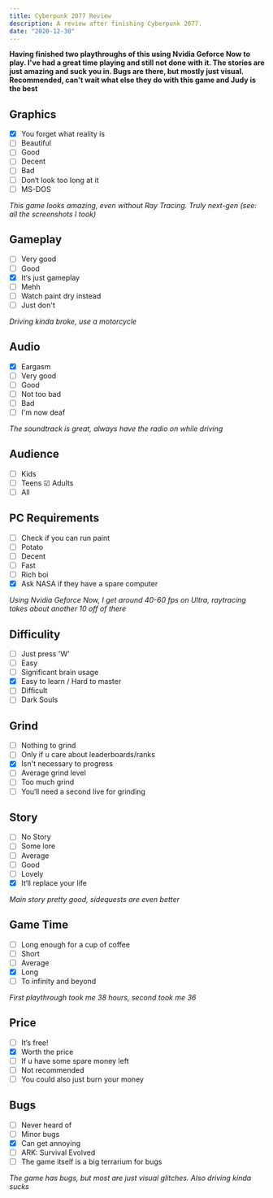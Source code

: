 ```yaml
---
title: Cyberpunk 2077 Review
description: A review after finishing Cyberpunk 2077.
date: "2020-12-30"
---
```


**Having finished two playthroughs of this using Nvidia Geforce Now to play. I've had a great time playing and still not done with it. The stories are just amazing and suck you in. Bugs are there, but mostly just visual. Recommended, can't wait what else they do with this game and Judy is the best**

## Graphics

- [x] You forget what reality is
- [ ] Beautiful
- [ ] Good
- [ ] Decent
- [ ] Bad
- [ ] Don‘t look too long at it
- [ ] MS-DOS

_This game looks amazing, even without Ray Tracing. Truly next-gen (see: all the screenshots I took)_

## Gameplay

- [ ] Very good
- [ ] Good
- [x] It‘s just gameplay
- [ ] Mehh
- [ ] Watch paint dry instead
- [ ] Just don't

_Driving kinda broke, use a motorcycle_

## Audio

- [x] Eargasm
- [ ] Very good
- [ ] Good
- [ ] Not too bad
- [ ] Bad
- [ ] I'm now deaf

_The soundtrack is great, always have the radio on while driving_

## Audience

- [ ] Kids
- [ ] Teens
      ☑ Adults
- [ ] All

## PC Requirements

- [ ] Check if you can run paint
- [ ] Potato
- [ ] Decent
- [ ] Fast
- [ ] Rich boi
- [x] Ask NASA if they have a spare computer

_Using Nvidia Geforce Now, I get around 40-60 fps on Ultra, raytracing takes about another 10 off of there_

## Difficulity

- [ ] Just press 'W'
- [ ] Easy
- [ ] Significant brain usage
- [x] Easy to learn / Hard to master
- [ ] Difficult
- [ ] Dark Souls

## Grind

- [ ] Nothing to grind
- [ ] Only if u care about leaderboards/ranks
- [x] Isn't necessary to progress
- [ ] Average grind level
- [ ] Too much grind
- [ ] You‘ll need a second live for grinding

## Story

- [ ] No Story
- [ ] Some lore
- [ ] Average
- [ ] Good
- [ ] Lovely
- [x] It‘ll replace your life

_Main story pretty good, sidequests are even better_

## Game Time

- [ ] Long enough for a cup of coffee
- [ ] Short
- [ ] Average
- [x] Long
- [ ] To infinity and beyond

_First playthrough took me 38 hours, second took me 36_

## Price

- [ ] It’s free!
- [x] Worth the price
- [ ] If u have some spare money left
- [ ] Not recommended
- [ ] You could also just burn your money

## Bugs

- [ ] Never heard of
- [ ] Minor bugs
- [x] Can get annoying
- [ ] ARK: Survival Evolved
- [ ] The game itself is a big terrarium for bugs

_The game has bugs, but most are just visual glitches. Also driving kinda sucks_
